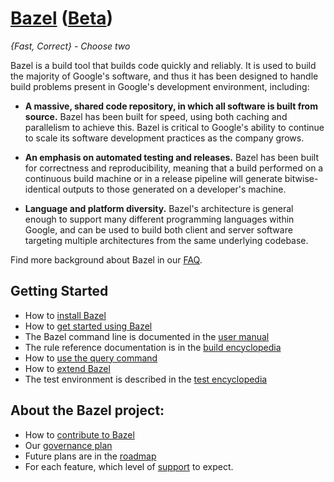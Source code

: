 # [Bazel](http://bazel.io) ([Beta](http://bazel.io/roadmap.html#beta))

*{Fast, Correct} - Choose two*

Bazel is a build tool that builds code quickly and reliably. It is used to build
the majority of Google's software, and thus it has been designed to handle
build problems present in Google's development environment, including:

* **A massive, shared code repository, in which all software is built from
source.** Bazel has been built for speed, using both caching and parallelism
to achieve this. Bazel is critical to Google's ability to continue
to scale its software development practices as the company grows.

* **An emphasis on automated testing and releases.** Bazel has
been built for correctness and reproducibility, meaning that a build performed
on a continuous build machine or in a release pipeline will generate
bitwise-identical outputs to those generated on a developer's machine.

* **Language and platform diversity.** Bazel's architecture is general enough to
support many different programming languages within Google, and can be
used to build both client and server software targeting multiple
architectures from the same underlying codebase.

Find more background about Bazel in our [FAQ](http://bazel.io/faq.html).

## Getting Started

  * How to [install Bazel](http://bazel.io/docs/install.html)
  * How to [get started using Bazel](http://bazel.io/docs/getting-started.html)
  * The Bazel command line is documented in the  [user manual](http://bazel.io/docs/bazel-user-manual.html)
  * The rule reference documentation is in the [build encyclopedia](http://bazel.io/docs/be/overview.html)
  * How to [use the query command](http://bazel.io/docs/query.html)
  * How to [extend Bazel](http://bazel.io/docs/skylark/index.html)
  * The test environment is described in the [test encyclopedia](http://bazel.io/docs/test-encyclopedia.html)

## About the Bazel project:

  * How to [contribute to Bazel](http://bazel.io/contributing.html)
  * Our [governance plan](http://bazel.io/governance.html)
  * Future plans are in the [roadmap](http://bazel.io/roadmap.html)
  * For each feature, which level of [support](http://bazel.io/support.html) to expect.
